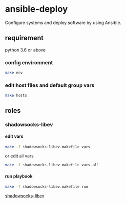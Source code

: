 # ansible-deploy

Configure systems and deploy software by using Ansible.

## requirement

python 3.6 or above

### config environment

```bash
make env
```

### edit host files and default group vars

```bash
make hosts
```

## roles

### shadowsocks-libev

#### edit vars

```bash
make -f shadowsocks-libev.makefile vars
```

or edit all vars

```bash
make -f shadowsocks-libev.makefile vars-all
```

#### run playbook

```bash
make -f shadowsocks-libev.makefile run
```

[shadowsocks-libev](roles/shadowsocks-libev/README.md)
